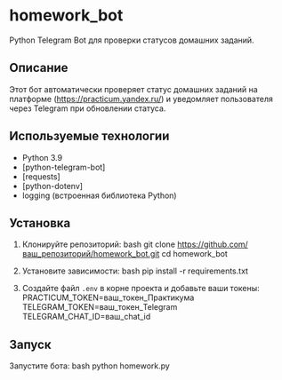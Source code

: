 # homework_bot

Python Telegram Bot для проверки статусов домашних заданий.

## Описание

Этот бот автоматически проверяет статус домашних заданий на платформе (https://practicum.yandex.ru/) и уведомляет пользователя через Telegram при обновлении статуса.

## Используемые технологии

- Python 3.9
- [python-telegram-bot]
- [requests]
- [python-dotenv]
- logging (встроенная библиотека Python)

## Установка

1. Клонируйте репозиторий:
   bash
   git clone https://github.com/ваш_репозиторий/homework_bot.git
   cd homework_bot

2. Установите зависимости:
   bash
   pip install -r requirements.txt

3. Создайте файл `.env` в корне проекта и добавьте ваши токены:
   PRACTICUM_TOKEN=ваш_токен_Практикума
   TELEGRAM_TOKEN=ваш_токен_Telegram
   TELEGRAM_CHAT_ID=ваш_chat_id

## Запуск

Запустите бота:
bash
python homework.py

